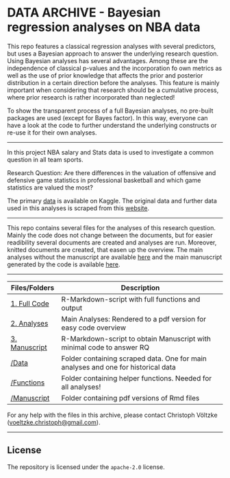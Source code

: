 DATA ARCHIVE - Bayesian regression analyses on NBA data
===

This repo features a classical regression analyses with several predictors, but uses a Bayesian approach to answer the underlying research question. Using Bayesian analyses has several advantages. Among these are the independence of classical p-values and the incorporation fo own metrics as well as the use of prior knowledge that affects the prior and posterior distribution in a certain direction before the analyses. This feature is mainly important when considering that research should be a cumulative process, where prior research is rather incorporated than neglected! 

To show the transparent process of a full Bayesian analyses, no pre-built packages are used (except for Bayes factor). In this way, everyone can have a look at the code to further understand the underlying constructs or re-use it for their own analyses.

---


In this project NBA salary and Stats data is used to investigate a common question in all team sports. 

Research Question: Are there differences in the valuation of offensive and defensive game statistics in professional basketball and which game statistics are valued the most?

The primary [data](https://www.kaggle.com/datasets/koki25ando/salary) is available on Kaggle. The original data and further data used in this analyses is scraped from this [website](https://www.basketball-reference.com/contracts/players.html).
  
---
  
This repo contains several files for the analyses of this research question. Mainly the code does not change between the documents, but for easier readibility several documents are created and analyses are run. Moreover, knitted documents are created, that easen up the overview. The main analyses without the manuscript are available [here](https://github.com/christophvoe/Bayesian_regression_analyses_NBA_data/blob/main/Manuscript/2.-Analyses.pdf) and the main manuscript generated by the code is available [here](https://github.com/christophvoe/Bayesian_regression_analyses_NBA_data/blob/main/Manuscript/Manuscript.pdf).
  
---

| Files/Folders                 | Description   |
| -----------------             | ------------- |
|[1. Full Code](https://github.com/christophvoe/Bayesian_regression_analyses_NBA_data/blob/main/1.%20Full_Code.Rmd)             |R-Markdown-script with full functions and output|
|[2. Analyses](https://github.com/christophvoe/Bayesian_regression_analyses_NBA_data/blob/main/2.%20Analyses.Rmd)         |Main Analyses: Rendered to a pdf version for easy code overview|
|[3. Manuscript](https://github.com/christophvoe/Bayesian_regression_analyses_NBA_data/tree/main/Manuscript)        |R-Markdown-script to obtain Manuscript with minimal code to answer RQ|
|[/Data](https://github.com/christophvoe/Bayesian_regression_analyses_NBA_data/tree/main/Data)                          |Folder containing scraped data. One for main analyses and one for historical data|
|[/Functions](https://github.com/christophvoe/Bayesian_regression_analyses_NBA_data/tree/main/Functions)                     |Folder containing  helper functions. Needed for all analyses!|
|[/Manuscript](https://github.com/christophvoe/Influence-of-Spectators-on-the-Home-advantage-in-professional-european-football/tree/main/Manuscript)                    |Folder containing pdf versions of Rmd files|

For any help with the files in this archive, please contact Christoph Völtzke (voeltzke.christoph@gmail.com). 

---
License
---
The repository is licensed under the `apache-2.0` license.
